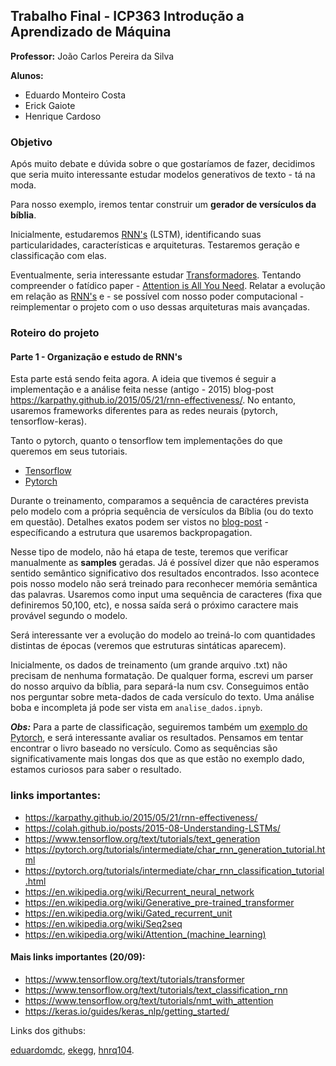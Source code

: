 ## Trabalho Final - ICP363 Introdução a Aprendizado de Máquina

**Professor:** João Carlos Pereira da Silva

**Alunos:** 
- Eduardo Monteiro Costa
- Erick Gaiote
- Henrique Cardoso

### Objetivo
Após muito debate e dúvida sobre o que gostaríamos de fazer, decidimos que seria muito interessante estudar modelos generativos de texto - tá na moda.

Para nosso exemplo, iremos tentar construir um
**gerador de versículos da bíblia**.

Inicialmente, estudaremos [RNN's](https://en.wikipedia.org/wiki/Recurrent_neural_network) (LSTM), identificando suas particularidades, características e arquiteturas. Testaremos geração e classificação com elas.

Eventualmente, seria interessante estudar [Transformadores](https://en.wikipedia.org/wiki/Transformer_(deep_learning_architecture)). Tentando compreender o fatídico paper - [Attention is All You Need](https://proceedings.neurips.cc/paper/2017/file/3f5ee243547dee91fbd053c1c4a845aa-Paper.pdf). Relatar a evolução em relação as [RNN's](https://en.wikipedia.org/wiki/Recurrent_neural_network) e - se possível com nosso poder computacional - reimplementar o projeto com o uso dessas arquiteturas mais avançadas.

### Roteiro do projeto

#### Parte 1 - Organização e estudo de RNN's
Esta parte está sendo feita agora. A ideia que tivemos é seguir a implementação e a análise feita nesse (antigo - 2015) blog-post https://karpathy.github.io/2015/05/21/rnn-effectiveness/. No entanto, usaremos frameworks diferentes para as redes neurais (pytorch, tensorflow-keras).

Tanto o pytorch, quanto o tensorflow tem implementações do que queremos em seus tutoriais.

- [Tensorflow](https://www.tensorflow.org/text/tutorials/text_generation)
- [Pytorch](https://pytorch.org/tutorials/intermediate/char_rnn_generation_tutorial.html)

Durante o treinamento, comparamos a sequência de caractéres prevista pelo modelo com a própria sequência de versículos da Bíblia (ou do texto em questão). Detalhes exatos podem ser vistos no [blog-post](https://karpathy.github.io/2015/05/21/rnn-effectiveness/) - específicando a estrutura que usaremos backpropagation.

Nesse tipo de modelo, não há etapa de teste, teremos que verificar manualmente as **samples** geradas. Já é possível dizer que não esperamos sentido semântico significativo dos resultados encontrados. Isso acontece pois nosso modelo não será treinado para reconhecer memória semântica das palavras. Usaremos como input uma sequência de caracteres (fixa que definiremos 50,100, etc), e nossa saída será o próximo caractere mais provável segundo o modelo. 

Será interessante ver a evolução do modelo ao treiná-lo com quantidades distintas de épocas (veremos que estruturas sintáticas aparecem).

Inicialmente, os dados de treinamento (um grande arquivo .txt) não precisam de nenhuma formatação. De qualquer forma, escrevi um parser do nosso arquivo da bíblia, para separá-la num csv. Conseguimos então nos perguntar sobre meta-dados de cada versículo do texto. Uma análise boba e incompleta já pode ser vista em `analise_dados.ipnyb`.

***Obs:*** Para a parte de classificação, seguiremos também um [exemplo do Pytorch](https://pytorch.org/tutorials/intermediate/char_rnn_classification_tutorial.html), e será interessante avaliar os resultados. Pensamos em tentar encontrar o livro baseado no versículo. Como as sequências são significativamente mais longas dos que as que estão no exemplo dado, estamos curiosos para saber o resultado.

### links importantes:
- https://karpathy.github.io/2015/05/21/rnn-effectiveness/
- https://colah.github.io/posts/2015-08-Understanding-LSTMs/
- https://www.tensorflow.org/text/tutorials/text_generation
- https://pytorch.org/tutorials/intermediate/char_rnn_generation_tutorial.html
- https://pytorch.org/tutorials/intermediate/char_rnn_classification_tutorial.html
- https://en.wikipedia.org/wiki/Recurrent_neural_network
- https://en.wikipedia.org/wiki/Generative_pre-trained_transformer
- https://en.wikipedia.org/wiki/Gated_recurrent_unit
- https://en.wikipedia.org/wiki/Seq2seq
- https://en.wikipedia.org/wiki/Attention_(machine_learning)

#### Mais links importantes (20/09):
- https://www.tensorflow.org/text/tutorials/transformer
- https://www.tensorflow.org/text/tutorials/text_classification_rnn
- https://www.tensorflow.org/text/tutorials/nmt_with_attention
- https://keras.io/guides/keras_nlp/getting_started/

Links dos githubs: 

[eduardomdc](https://github.com/eduardomdc), [ekegg](https://github.com/EkEgg), [hnrq104](https://github.com/hnrq104).